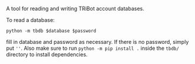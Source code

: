 A tool for reading and writing 
TRiBot account databases.

To read a database:

`python -m tbdb $database $password`

fill in database and password as
necessary. If there is no password,
simply put `''`. Also make sure to run
`python -m pip install .` inside
the `tbdb/` directory to install
dependencies.
